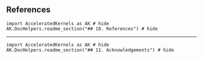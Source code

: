 ## References

```@example
import AcceleratedKernels as AK # hide
AK.DocHelpers.readme_section("## 10. References") # hide
```

---


```@example
import AcceleratedKernels as AK # hide
AK.DocHelpers.readme_section("## 11. Acknowledgements") # hide
```
